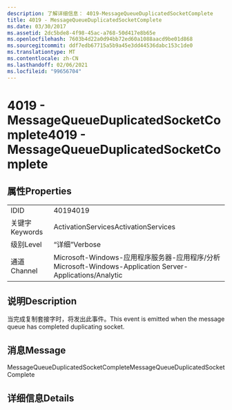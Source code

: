 ```yaml
---
description: 了解详细信息： 4019-MessageQueueDuplicatedSocketComplete
title: 4019 - MessageQueueDuplicatedSocketComplete
ms.date: 03/30/2017
ms.assetid: 2dc5bde8-4f98-45ac-a768-50d417e8b65e
ms.openlocfilehash: 7603b4d22a0d94bb72ed60a1088aacd9be01d868
ms.sourcegitcommit: ddf7edb67715a5b9a45e3dd44536dabc153c1de0
ms.translationtype: MT
ms.contentlocale: zh-CN
ms.lasthandoff: 02/06/2021
ms.locfileid: "99656704"
---
```

# <a name="4019---messagequeueduplicatedsocketcomplete"></a><span data-ttu-id="f39c8-103">4019 - MessageQueueDuplicatedSocketComplete</span><span class="sxs-lookup"><span data-stu-id="f39c8-103">4019 - MessageQueueDuplicatedSocketComplete</span></span>

## <a name="properties"></a><span data-ttu-id="f39c8-104">属性</span><span class="sxs-lookup"><span data-stu-id="f39c8-104">Properties</span></span>  
  
|||  
|-|-|  
|<span data-ttu-id="f39c8-105">ID</span><span class="sxs-lookup"><span data-stu-id="f39c8-105">ID</span></span>|<span data-ttu-id="f39c8-106">4019</span><span class="sxs-lookup"><span data-stu-id="f39c8-106">4019</span></span>|  
|<span data-ttu-id="f39c8-107">关键字</span><span class="sxs-lookup"><span data-stu-id="f39c8-107">Keywords</span></span>|<span data-ttu-id="f39c8-108">ActivationServices</span><span class="sxs-lookup"><span data-stu-id="f39c8-108">ActivationServices</span></span>|  
|<span data-ttu-id="f39c8-109">级别</span><span class="sxs-lookup"><span data-stu-id="f39c8-109">Level</span></span>|<span data-ttu-id="f39c8-110">“详细”</span><span class="sxs-lookup"><span data-stu-id="f39c8-110">Verbose</span></span>|  
|<span data-ttu-id="f39c8-111">通道</span><span class="sxs-lookup"><span data-stu-id="f39c8-111">Channel</span></span>|<span data-ttu-id="f39c8-112">Microsoft-Windows-应用程序服务器-应用程序/分析</span><span class="sxs-lookup"><span data-stu-id="f39c8-112">Microsoft-Windows-Application Server-Applications/Analytic</span></span>|  
  
## <a name="description"></a><span data-ttu-id="f39c8-113">说明</span><span class="sxs-lookup"><span data-stu-id="f39c8-113">Description</span></span>  

 <span data-ttu-id="f39c8-114">当完成复制套接字时，将发出此事件。</span><span class="sxs-lookup"><span data-stu-id="f39c8-114">This event is emitted when the message queue has completed duplicating socket.</span></span>  
  
## <a name="message"></a><span data-ttu-id="f39c8-115">消息</span><span class="sxs-lookup"><span data-stu-id="f39c8-115">Message</span></span>  

 <span data-ttu-id="f39c8-116">MessageQueueDuplicatedSocketComplete</span><span class="sxs-lookup"><span data-stu-id="f39c8-116">MessageQueueDuplicatedSocketComplete</span></span>  
  
## <a name="details"></a><span data-ttu-id="f39c8-117">详细信息</span><span class="sxs-lookup"><span data-stu-id="f39c8-117">Details</span></span>
